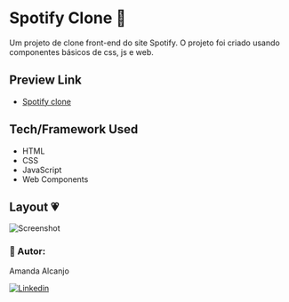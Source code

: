 # Spotify Clone 🎵
Um projeto de clone front-end do site Spotify. O projeto foi criado usando componentes básicos de css, js e web. 

## Preview Link
- [Spotify clone](https://spotify-bymandy.netlify.app/)

## Tech/Framework Used
* HTML
* CSS
* JavaScript
* Web Components

## Layout 💗

![Screenshot](https://user-images.githubusercontent.com/81193788/188322604-c31b7a7d-27ef-456a-8f8f-16ba4a7c3f04.jpg)

### 👩 Autor: 
Amanda Alcanjo<p>
[![Linkedin](https://img.shields.io/badge/LinkedIn-0077B5?style=for-the-badge&logo=linkedin&logoColor=white)](https://www.linkedin.com/in/amanda-alcanjo/)
